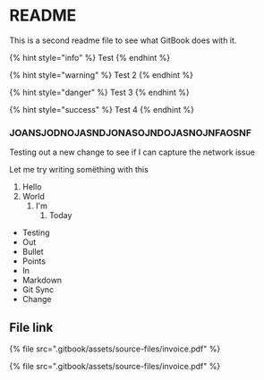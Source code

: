 # README

This is a second readme file to see what GitBook does with it.

{% hint style="info" %}
Test
{% endhint %}

{% hint style="warning" %}
Test 2
{% endhint %}

{% hint style="danger" %}
Test 3
{% endhint %}

{% hint style="success" %}
Test 4
{% endhint %}

### JOANSJODNOJASNDJONASOJNDOJASNOJNFAOSNF

Testing out a new change to see if I can capture the network issue

Let me try writing somëthing with this

1. Hello
2. World
   1. I'm
      1. Today

* Testing
* Out
* Bullet
* Points
* In
* Markdown
* Git Sync
* Change

## File link

{% file src=".gitbook/assets/source-files/invoice.pdf" %}

{% file src=".gitbook/assets/source-files/invoice.pdf" %}
